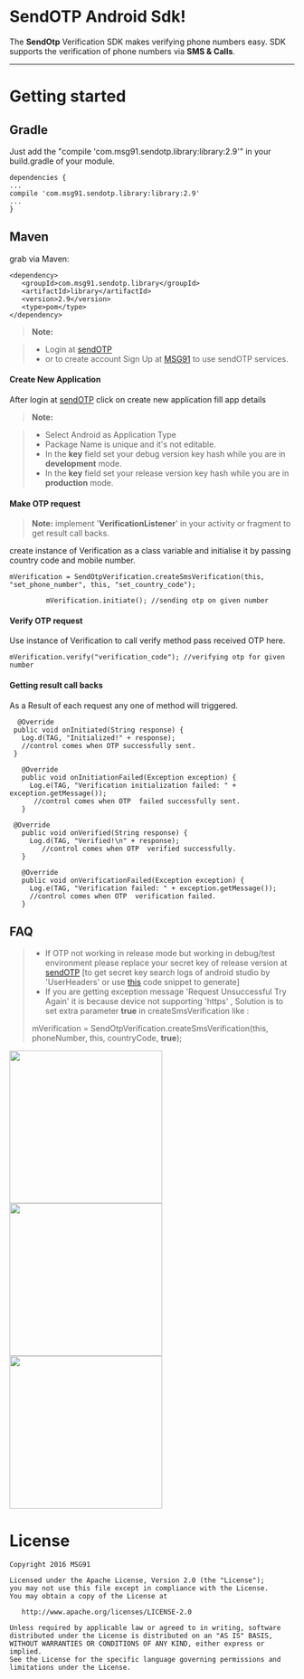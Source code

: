 SendOTP Android Sdk!
===================


The  **SendOtp** Verification SDK makes verifying phone numbers easy. SDK supports the verification of phone numbers via **SMS & Calls**.

----------

Getting started
===============

Gradle
------

Just add the "compile 'com.msg91.sendotp.library:library:2.9'" in your build.gradle of your module.

    dependencies {
    ...
    compile 'com.msg91.sendotp.library:library:2.9'
    ...
    }
Maven
------
grab via Maven:

    <dependency>
       <groupId>com.msg91.sendotp.library</groupId>
       <artifactId>library</artifactId>
       <version>2.9</version>
       <type>pom</type>
    </dependency>

> **Note:**

> - Login at [sendOTP](sendotp.msg91.com) 
> - or to create account Sign Up at [MSG91](https://msg91.com/signup/sendotp) to use sendOTP services.

#### <i class="icon-file"></i> Create New Application

After login at [sendOTP](sendotp.msg91.com) click on <i class="icon-folder-open"></i> create new application fill app details


> **Note:**

> - Select Android as Application Type
> - Package Name is unique and it's not <i class="icon-pencil"></i> editable.
> - In the **key** field set your debug version key hash while you are in **development** mode.
> - In the **key** field set your release version key hash while you are in **production** mode.
 
#### <i class="icon-folder-open"></i> Make OTP request
> **Note:**
>  implement '**VerificationListener**' in your activity or fragment to get result call backs.
 
create instance of Verification as a class variable and initialise it by passing country code and mobile number.

    mVerification = SendOtpVerification.createSmsVerification(this, "set_phone_number", this, "set_country_code");
    
             mVerification.initiate(); //sending otp on given number

#### <i class="icon-pencil"></i> Verify OTP request

Use instance of Verification to call verify method pass received OTP here.

    mVerification.verify("verification_code"); //verifying otp for given number

#### <i class="icon-file"></i> Getting result call backs

As a Result of each request any one of method will triggered.

      @Override
     public void onInitiated(String response) {
       Log.d(TAG, "Initialized!" + response);
       //control comes when OTP successfully sent.
     }

	   @Override
	   public void onInitiationFailed(Exception exception) {
	     Log.e(TAG, "Verification initialization failed: " + exception.getMessage());
	      //control comes when OTP  failed successfully sent.
	   }
	
	 @Override
	   public void onVerified(String response) {
	     Log.d(TAG, "Verified!\n" + response);
	        //control comes when OTP  verified successfully.
	   }
	
	   @Override
	   public void onVerificationFailed(Exception exception) {
	     Log.e(TAG, "Verification failed: " + exception.getMessage());
	     //control comes when OTP  verification failed.
	   }
FAQ
------

> - If OTP not working in release mode but working in debug/test environment please replace your secret key of release version at [sendOTP](sendotp.msg91.com) [to get secret key search logs of android studio by 'UserHeaders' or use [this](http://help.msg91.com/article/181-how-to-generate-key-hash-for-android) code snippet to generate]
> - If you are getting exception message 'Request Unsuccessful Try Again' it is because device not supporting 'https' , Solution is to set extra parameter **true** in createSmsVerification like :
> 
> mVerification = SendOtpVerification.createSmsVerification(this, phoneNumber, this, countryCode, **true**);

<img src="https://cloud.githubusercontent.com/assets/8371249/13195073/bcf22e40-d7cd-11e5-9891-f1f656d9ff45.png" width="270">    <img src="https://cloud.githubusercontent.com/assets/8371249/13195075/bcf7b6b2-d7cd-11e5-8e58-0a0c8e8849de.png" width="270">  <img src="https://cloud.githubusercontent.com/assets/8371249/13195074/bcf257f8-d7cd-11e5-970e-78ee034df112.png" width="270">

License
=======

    Copyright 2016 MSG91

    Licensed under the Apache License, Version 2.0 (the "License");
    you may not use this file except in compliance with the License.
    You may obtain a copy of the License at

       http://www.apache.org/licenses/LICENSE-2.0

    Unless required by applicable law or agreed to in writing, software
    distributed under the License is distributed on an "AS IS" BASIS,
    WITHOUT WARRANTIES OR CONDITIONS OF ANY KIND, either express or implied.
    See the License for the specific language governing permissions and
    limitations under the License.









